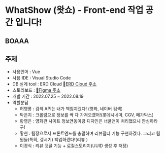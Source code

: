 WhatShow (왓쇼) - Front-end 작업 공간 입니다!
=====
## BOAAA

주제
------
- 사용언어 : Vue
- 사용 IDE : Visual Studio Code
- DB 설계 tool : ERD Cloud [:link:ERD Cloud 주소](https://www.erdcloud.com/d/Jhbdz3qkTWXgCwCBY)
- 스토리보드 : [:link:Figma 주소](https://www.figma.com/file/gqcSmteUW8AytmntGTJP7x/WahtShow_%EC%8A%A4%ED%86%A0%EB%A6%AC%EB%B3%B4%EB%93%9C?node-id=1%3A6)
- 개발 기간 : 2022.07.25 ~ 2022.08.19
- 역할분담
  - 허영롱 : 검색 API는 내가 책임지겠다! (영화, 네이버 검색)
  - 박은지 : 크롤링으로 정보를 싹 다 가져오겠어!(롯데시네마, CGV, 메가박스)
  - 황영은 : 영화관 사이트 정보연동이랑 디자인은 너굴맨이 처리했으니 안심하라구!
  - 황현 : 팀장으로서 프론트엔드를 총괄하며 리뷰필터 기능 구현하겠다. 그리고 팀원들(특히, 갱시기) 백업하겠다!(리뷰 )
  - 이경식 : 리뷰 댓글 기능 + 로컬스토리지(UUID 생성 후 저장)
